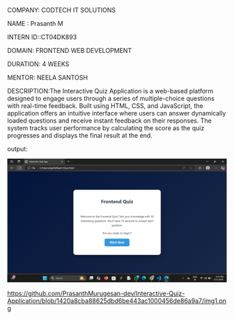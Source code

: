 COMPANY: CODTECH IT SOLUTIONS

NAME : Prasanth M

INTERN ID::CT04DK893

DOMAIN: FRONTEND WEB DEVELOPMENT

DURATION: 4 WEEKS

MENTOR: NEELA SANTOSH


DESCRIPTION:The Interactive Quiz Application is a web-based platform designed to engage users through a series of multiple-choice questions with real-time feedback. Built using HTML, CSS, and JavaScript, the application offers an intuitive interface where users can answer dynamically loaded questions and receive instant feedback on their responses. The system tracks user performance by calculating the score as the quiz progresses and displays the final result at the end.



output:

![Image Alt](https://github.com/PrasanthMurugesan-dev/Interactive-Quiz-Application/blob/1420a8cba88625dbd6be443ac1000456de86a9a7/img1.png)


https://github.com/PrasanthMurugesan-dev/Interactive-Quiz-Application/blob/1420a8cba88625dbd6be443ac1000456de86a9a7/img1.png
